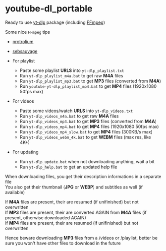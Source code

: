 # youtube-dl_portable

Ready to use [yt-dlp] package (including [FFmpeg])

[yt-dlp]: https://github.com/yt-dlp/yt-dlp
[FFmpeg]: https://www.ffmpeg.org/download.html

Some nice `FFmpeg` tips
* [protrolium](https://gist.github.com/protrolium/e0dbd4bb0f1a396fcb55)
* [sebsauvage](https://sebsauvage.net/wiki/doku.php?id=ffmpeg)

* For playlist
  - Paste some playlist **URLS** into `yt-dlp_playlist.txt`
  - Run `yt-dlp_playlist_m4a.bat` to get raw **M4A** files
  - Run `yt-dlp_playlist_mp3.bat` to get **MP3** files (converted from **M4A**)
  - Run `youtube-yt-dlp_playlist_mp4.bat` to get **MP4** files (1920x1080 50fps max)
  
* For videos
  - Paste some videos/watch **URLS** into `yt-dlp_videos.txt`
  - Run `yt-dlp_videos_m4a.bat` to get raw **M4A** files
  - Run `yt-dlp_videos_mp3.bat` to get **MP3** files (converted from **M4A**)
  - Run `yt-dlp_videos_mp4.bat` to get **MP4** files (1920x1080 50fps max)
  - Run `yt-dlp_videos_mp4_slow.bat` to get **MP4** files (300KB/s max)
  - Run `yt-dlp_videos_webm_4k.bat` to get **WEBM** files (max res, like 4K+)

* For updating
  - Run `yt-dlp_update.bat` when not downloading anything, wait a bit
  - Run `yt-dlp_help.bat` to get an updated help file

When downloading files, you get their description informations in a separate file<br>
You also get their thumbnail (**JPG** or **WEBP**) and subtitles as well (if available)<br>

If **M4A** files are present, their are resumed (if unifinished) but not overwritten<br>
If **MP3** files are present, their are converted AGAIN from **M4A** files (if present, otherwise downloaded AGAIN)<br>
If **MP4** files are present, their are resumed (if unifinished) but not overwritten<br>

Hence beware downloading **MP3** files from a /videos or /playlist, better be sure you won't have other files to download in the future

